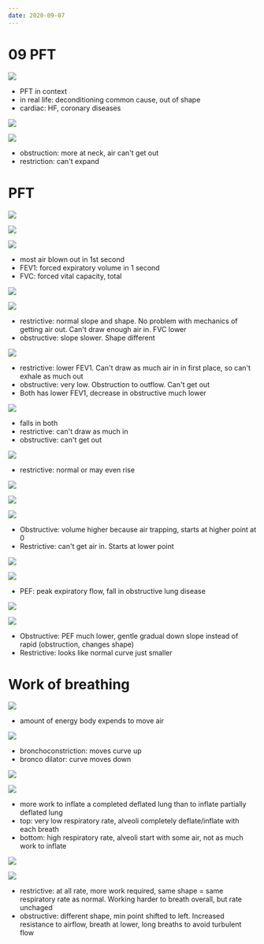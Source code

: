 ```yaml
---
date: 2020-09-07
---
```


# 09 PFT

<!-- dyspnea causes. Obstructive and restrictive pathogenesis for dyspnea -->

![](https://photos.thisispiggy.com/file/wikiFiles/iKzZWzF.jpg)

- PFT in context
- in real life: deconditioning common cause, out of shape
- cardiac: HF, coronary diseases

![](https://photos.thisispiggy.com/file/wikiFiles/t9iJApN.jpg)

![](https://photos.thisispiggy.com/file/wikiFiles/0ECb1sO.jpg)

- obstruction: more at neck, air can't get out
- restriction: can't expand

# PFT

<!-- PFT uses, instrument -->

![](https://photos.thisispiggy.com/file/wikiFiles/bYp2Jkc.jpg)

![](https://photos.thisispiggy.com/file/wikiFiles/YMAcsQC.jpg)

<!-- spirometry normal, obstructive, restrictive -->

![](https://photos.thisispiggy.com/file/wikiFiles/TDkXDEu.jpg)

- most air blown out in 1st second
- FEV1: forced expiratory volume in 1 second
- FVC: forced vital capacity, total

![](https://photos.thisispiggy.com/file/wikiFiles/pToowvR.jpg)

![](https://photos.thisispiggy.com/file/wikiFiles/IkSHHCP.jpg)

- restrictive: normal slope and shape. No problem with mechanics of getting air out. Can't draw enough air in. FVC lower
- obstructive: slope slower. Shape different

![](https://photos.thisispiggy.com/file/wikiFiles/4frgCMd.jpg)

- restrictive: lower FEV1. Can't draw as much air in in first place, so can't exhale as much out
- obstructive: very low. Obstruction to outflow. Can't get out
- Both has lower FEV1, decrease in obstructive much lower

![](https://photos.thisispiggy.com/file/wikiFiles/GRc8nvU.jpg)

- falls in both
- restrictive: can't draw as much in
- obstructive: can't get out

![](https://photos.thisispiggy.com/file/wikiFiles/EmQcJUX.jpg)

- restrictive: normal or may even rise

<!-- spirometry with volumes normal, obstructive, restrictive -->

![](https://photos.thisispiggy.com/file/wikiFiles/AkdEaIt.jpg)

![](https://photos.thisispiggy.com/file/wikiFiles/M1HVrYp.jpg)

![](https://photos.thisispiggy.com/file/wikiFiles/Zb8Qpkn.jpg)

- Obstructive: volume higher because air trapping, starts at higher point at 0
- Restrictive: can't get air in. Starts at lower point

<!-- RV and TLV in obstructive vs restrictive -->

![](https://photos.thisispiggy.com/file/wikiFiles/TuZwddK.jpg)

<!-- flow volume loop normal, obstructive, restrictive -->

![](https://photos.thisispiggy.com/file/wikiFiles/E4iUFmw.jpg)

- PEF: peak expiratory flow, fall in obstructive lung disease

![](https://photos.thisispiggy.com/file/wikiFiles/1fL867F.jpg)

![](https://photos.thisispiggy.com/file/wikiFiles/zHTdVYQ.jpg)

- Obstructive: PEF much lower, gentle gradual down slope instead of rapid (obstruction, changes shape)
- Restrictive: looks like normal curve just smaller

# Work of breathing

<!-- work of breathing, normal, obstructive, restrictive -->

![](https://photos.thisispiggy.com/file/wikiFiles/e5sL3d3.jpg)

- amount of energy body expends to move air

![](https://photos.thisispiggy.com/file/wikiFiles/nO68cG7.jpg)

- bronchoconstriction: moves curve up
- bronco dilator: curve moves down

![](https://photos.thisispiggy.com/file/wikiFiles/ifFrNih.jpg)

![](https://photos.thisispiggy.com/file/wikiFiles/mTzOy6Z.jpg)

- more work to inflate a completed deflated lung than to inflate partially deflated lung
- top: very low respiratory rate, alveoli completely deflate/inflate with each breath
- bottom: high respiratory rate, alveoli start with some air, not as much work to inflate

![](https://photos.thisispiggy.com/file/wikiFiles/FkYZuvl.jpg)

![](https://photos.thisispiggy.com/file/wikiFiles/icQsCWc.jpg)

- restrictive: at all rate, more work required, same shape = same respiratory rate as normal. Working harder to breath overall, but rate unchaged
- obstructive: different shape, min point shifted to left. Increased resistance to airflow, breath at lower, long breaths to avoid turbulent flow
